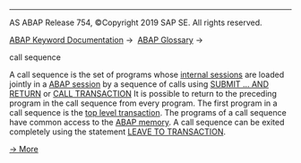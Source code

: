   

* * *

AS ABAP Release 754, ©Copyright 2019 SAP SE. All rights reserved.

[ABAP Keyword Documentation](javascript:call_link\('abenabap.htm'\)) →  [ABAP Glossary](javascript:call_link\('abenabap_glossary.htm'\)) → 

call sequence

A call sequence is the set of programs whose [internal sessions](javascript:call_link\('abeninternal_session_glosry.htm'\) "Glossary Entry") are loaded jointly in a [ABAP session](javascript:call_link\('abenmain_session_glosry.htm'\) "Glossary Entry") by a sequence of calls using [SUBMIT ... AND RETURN](javascript:call_link\('abapsubmit.htm'\)) or [CALL TRANSACTION](javascript:call_link\('abapcall_transaction.htm'\)) It is possible to return to the preceding program in the call sequence from every program. The first program in a call sequence is the [top level transaction](javascript:call_link\('abentop_level_transaction_glosry.htm'\) "Glossary Entry"). The programs of a call sequence have common access to the [ABAP memory](javascript:call_link\('abenabap_memory_glosry.htm'\) "Glossary Entry"). A call sequence can be exited completely using the statement [LEAVE TO TRANSACTION](javascript:call_link\('abapleave_to_transaction.htm'\)).

[→ More](javascript:call_link\('abenabap_program_call.htm'\))
